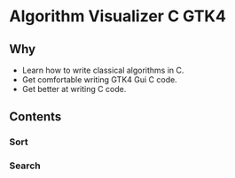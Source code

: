 # Algorithm Visualizer C GTK4

## Why

- Learn how to write classical algorithms in C.
- Get comfortable writing GTK4 Gui C code.
- Get better at writing C code.

## Contents

### Sort

### Search
